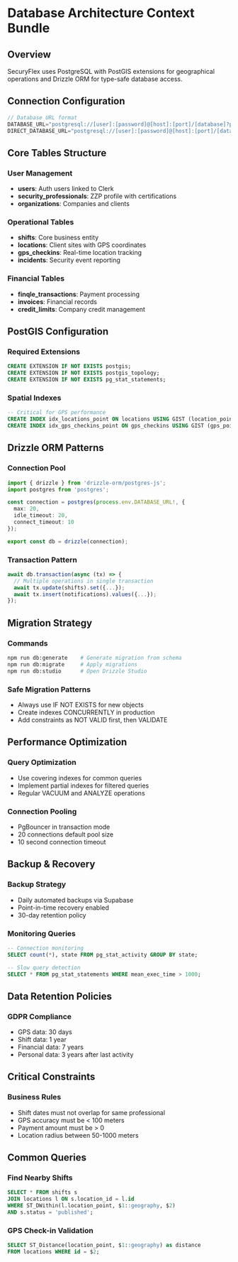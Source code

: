 # Database Architecture Context Bundle

## Overview
SecuryFlex uses PostgreSQL with PostGIS extensions for geographical operations and Drizzle ORM for type-safe database access.

## Connection Configuration
```typescript
// Database URL format
DATABASE_URL="postgresql://[user]:[password]@[host]:[port]/[database]?pgbouncer=true"
DIRECT_DATABASE_URL="postgresql://[user]:[password]@[host]:[port]/[database]"
```

## Core Tables Structure

### User Management
- **users**: Auth users linked to Clerk
- **security_professionals**: ZZP profile with certifications
- **organizations**: Companies and clients

### Operational Tables
- **shifts**: Core business entity
- **locations**: Client sites with GPS coordinates
- **gps_checkins**: Real-time location tracking
- **incidents**: Security event reporting

### Financial Tables
- **finqle_transactions**: Payment processing
- **invoices**: Financial records
- **credit_limits**: Company credit management

## PostGIS Configuration

### Required Extensions
```sql
CREATE EXTENSION IF NOT EXISTS postgis;
CREATE EXTENSION IF NOT EXISTS postgis_topology;
CREATE EXTENSION IF NOT EXISTS pg_stat_statements;
```

### Spatial Indexes
```sql
-- Critical for GPS performance
CREATE INDEX idx_locations_point ON locations USING GIST (location_point);
CREATE INDEX idx_gps_checkins_point ON gps_checkins USING GIST (gps_point);
```

## Drizzle ORM Patterns

### Connection Pool
```typescript
import { drizzle } from 'drizzle-orm/postgres-js';
import postgres from 'postgres';

const connection = postgres(process.env.DATABASE_URL!, {
  max: 20,
  idle_timeout: 20,
  connect_timeout: 10
});

export const db = drizzle(connection);
```

### Transaction Pattern
```typescript
await db.transaction(async (tx) => {
  // Multiple operations in single transaction
  await tx.update(shifts).set({...});
  await tx.insert(notifications).values({...});
});
```

## Migration Strategy

### Commands
```bash
npm run db:generate    # Generate migration from schema
npm run db:migrate     # Apply migrations
npm run db:studio      # Open Drizzle Studio
```

### Safe Migration Patterns
- Always use IF NOT EXISTS for new objects
- Create indexes CONCURRENTLY in production
- Add constraints as NOT VALID first, then VALIDATE

## Performance Optimization

### Query Optimization
- Use covering indexes for common queries
- Implement partial indexes for filtered queries
- Regular VACUUM and ANALYZE operations

### Connection Pooling
- PgBouncer in transaction mode
- 20 connections default pool size
- 10 second connection timeout

## Backup & Recovery

### Backup Strategy
- Daily automated backups via Supabase
- Point-in-time recovery enabled
- 30-day retention policy

### Monitoring Queries
```sql
-- Connection monitoring
SELECT count(*), state FROM pg_stat_activity GROUP BY state;

-- Slow query detection
SELECT * FROM pg_stat_statements WHERE mean_exec_time > 1000;
```

## Data Retention Policies

### GDPR Compliance
- GPS data: 30 days
- Shift data: 1 year
- Financial data: 7 years
- Personal data: 3 years after last activity

## Critical Constraints

### Business Rules
- Shift dates must not overlap for same professional
- GPS accuracy must be < 100 meters
- Payment amount must be > 0
- Location radius between 50-1000 meters

## Common Queries

### Find Nearby Shifts
```sql
SELECT * FROM shifts s
JOIN locations l ON s.location_id = l.id
WHERE ST_DWithin(l.location_point, $1::geography, $2)
AND s.status = 'published';
```

### GPS Check-in Validation
```sql
SELECT ST_Distance(location_point, $1::geography) as distance
FROM locations WHERE id = $2;
```